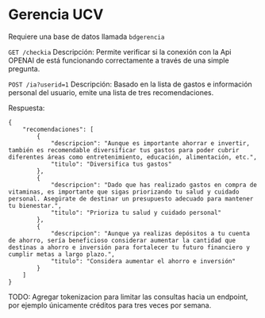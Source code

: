 # Gerencia UCV

Requiere una base de datos llamada `bdgerencia`

`GET /checkia`
Descripción: Permite verificar si la conexión con la Api OPENAI de está funcionando correctamente a través de una simple pregunta.

`POST /ia?userid=1`
Descripción: Basado en la lista de gastos e información personal del usuario, emite una lista de tres recomendaciones.

Respuesta:

```
{
    "recomendaciones": [
        {
            "descripcion": "Aunque es importante ahorrar e invertir, también es recomendable diversificar tus gastos para poder cubrir diferentes áreas como entretenimiento, educación, alimentación, etc.",
            "titulo": "Diversifica tus gastos"
        },
        {
            "descripcion": "Dado que has realizado gastos en compra de vitaminas, es importante que sigas priorizando tu salud y cuidado personal. Asegúrate de destinar un presupuesto adecuado para mantener tu bienestar.",
            "titulo": "Prioriza tu salud y cuidado personal"
        },
        {
            "descripcion": "Aunque ya realizas depósitos a tu cuenta de ahorro, sería beneficioso considerar aumentar la cantidad que destinas a ahorro e inversión para fortalecer tu futuro financiero y cumplir metas a largo plazo.",
            "titulo": "Considera aumentar el ahorro e inversión"
        }
    ]
}
```

TODO: Agregar tokenizacion para limitar las consultas hacia un endpoint, por ejemplo únicamente créditos para tres veces por semana.
